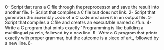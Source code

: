0- Script that runs a C file through the preprocessor and save the result into another file.
1- Script that compiles a C file but does not link.
2- Script that generates the assembly code of a C code and save it in an output file.
3- Script that compiles a C file and creates an executable named cisfun.
4- Write a C program that prints exactly "Programming is like building a multilingual puzzle, followed by a new line.
5- Write a C program that prints exactly with proper grammar, but the outcome is a piece of art,, followed by a new line.
6- 


